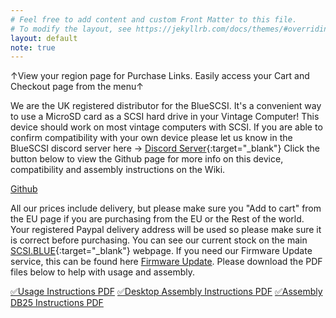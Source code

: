 ```yaml
---
# Feel free to add content and custom Front Matter to this file.
# To modify the layout, see https://jekyllrb.com/docs/themes/#overriding-theme-defaults
layout: default
note: true
---
```


&#8593;View your region page for Purchase Links. Easily access your Cart and Checkout page from the menu&#8593;

We are the UK registered distributor for the BlueSCSI. It's a convenient way to use a MicroSD card as a SCSI hard drive in your Vintage Computer! This device should work on most vintage computers with SCSI. If you are able to confirm compatibility with your own device please let us know in the BlueSCSI discord server here → [Discord Server](https://discord.gg/kx2Kybx2mk){:target="_blank"} Click the button below to view the Github page for more info on this device, compatibility and assembly instructions on the Wiki.

<p class="lead text-center">
    <a href="https://github.com/erichelgeson/BlueSCSI" target="_blank" class="btn btn-lg btn-primary">Github</a>
</p>
            
All our prices include delivery, but please make sure you "Add to cart" from the EU page if you are purchasing from the EU or the Rest of the world. Your registered Paypal delivery address will be used so please make sure it is correct before purchasing. You can see our current stock on the main [SCSI.BLUE](https://scsi.blue/){:target="_blank"} webpage. If you need our Firmware Update service, this can be found here [Firmware Update](/firmware.html). Please download the PDF files below to help with usage and assembly.

<a href="/assets/pdfs/BlueSCSI_Instructions.pdf" target="_blank">&#9989;Usage Instructions PDF</a>
<a href="/assets/pdfs/BlueSCSI_assembly.pdf" target="_blank">&#9989;Desktop Assembly Instructions PDF</a>
<a href="/assets/pdfs/BlueSCSI_Assembly_DB25.pdf" target="_blank">&#9989;Assembly DB25 Instructions PDF</a>